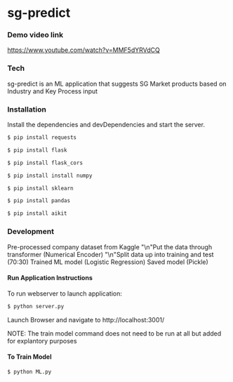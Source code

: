 # sg-predict

### Demo video link
https://www.youtube.com/watch?v=MMF5dYRVdCQ

### Tech

sg-predict is an ML application that suggests SG Market products based on Industry and Key Process input


### Installation

Install the dependencies and devDependencies and start the server.

```sh
$ pip install requests

$ pip install flask

$ pip install flask_cors

$ pip install install numpy

$ pip install sklearn

$ pip install pandas

$ pip install aikit
```


### Development
Pre-processed company dataset from Kaggle
"\n"Put the data through transformer (Numerical Encoder)
"\n"Split data up into training and test (70:30)
Trained ML model (Logistic Regression)
Saved model (Pickle)

#### Run Application Instructions
To run webserver to launch application:
```sh
$ python server.py
```
Launch Browser and navigate to http://localhost:3001/

NOTE: The train model command does not need to be run at all but added for explantory purposes

#### To Train Model
```sh
$ python ML.py
```


